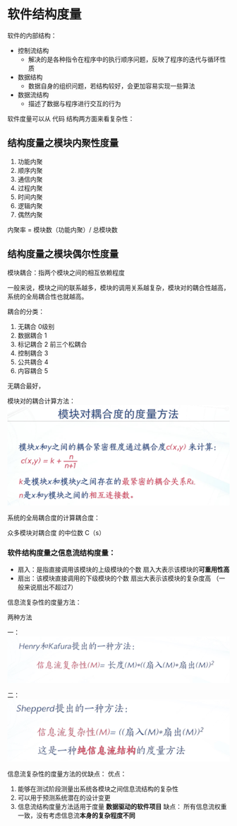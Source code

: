 # 软件结构度量

软件的内部结构：
- 控制流结构
  - 解决的是各种指令在程序中的执行顺序问题，反映了程序的迭代与循环性质
- 数据结构
  - 数据自身的组织问题，若结构较好，会更加容易实现一些算法
- 数据流结构
  - 描述了数据与程序进行交互的行为

软件度量可以从 代码  结构两方面来看复杂性：

## 结构度量之模块内聚性度量

1. 功能内聚
2. 顺序内聚
3. 通信内聚
4. 过程内聚
5. 时间内聚
6. 逻辑内聚
7. 偶然内聚

内聚率 = 模块数（功能内聚）/ 总模块数

## 结构度量之模块偶尔性度量

模块耦合：指两个模块之间的相互依赖程度

一般来说，模块之间的联系越多，模块的调用关系越复杂，模块对的耦合性越高，系统的全局耦合性也就越高。

耦合的分类：

1. 无耦合  0级别
2. 数据耦合 1
3. 标记耦合  2 前三个松耦合
4. 控制耦合  3
5. 公共耦合  4
6. 内容耦合  5

无耦合最好，

模块对的耦合计算方法：
![](img/软件度量及应用04/软件度量及应用04-2020-03-03-20-21-45.png)

系统的全局耦合度的计算耦合度：

众多模块对耦合度 的中位数 C（s）


### 软件结构度量之信息流结构度量：

- 扇入：是指直接调用该模块的上级模块的个数 扇入大表示该模块的**可重用性高**
- 扇出：该模块直接调用的下级模块的个数 扇出大表示该模块的复杂度高 （一般来说扇出不超过7）

信息流复杂性的度量方法：

两种方法

一：
![](img/软件度量及应用04/软件度量及应用04-2020-03-03-20-36-49.png)

二：
![](img/软件度量及应用04/软件度量及应用04-2020-03-03-20-38-17.png)

信息流复杂性的度量方法的优缺点：
优点：
1. 能够在测试阶段测量出系统各模块之间信息流结构的复杂性
2. 可以用于预测系统潜在的设计变更
3. 信息流结构度量方法适用于度量 **数据驱动的软件项目**
缺点： 所有信息流权重一致，没有考虑信息流**本身的复杂程度不同**